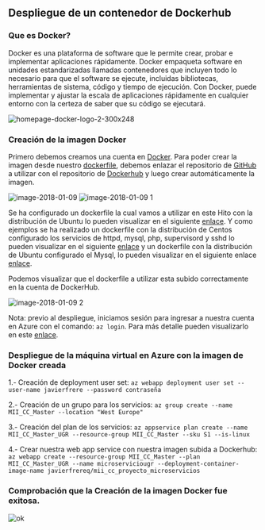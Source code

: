 ## Despliegue de un contenedor de Dockerhub  
### Que es Docker? 
Docker es una plataforma de software que le permite crear, probar e implementar aplicaciones rápidamente. Docker empaqueta software en unidades estandarizadas llamadas contenedores que incluyen todo lo necesario para que el software se ejecute, incluidas bibliotecas, herramientas de sistema, código y tiempo de ejecución. Con Docker, puede implementar y ajustar la escala de aplicaciones rápidamente en cualquier entorno con la certeza de saber que su código se ejecutará.

![homepage-docker-logo-2-300x248](https://user-images.githubusercontent.com/32844919/34720160-0364ff44-f53e-11e7-8bf8-149e51d829f9.png) 
### Creación de la imagen Docker
Primero debemos creamos una cuenta en [Docker](https://hub.docker.com).
Para poder crear la imagen desde nuestro [dockerfile](https://github.com/javierfrereq/MII_CC_Proyecto_MicroServicios/blob/master/Dockerfile), debemos enlazar el repositorio de [GitHub](https://github.com/javierfrereq/MII_CC_Proyecto_MicroServicios) a utilizar con el repositorio de [Dockerhub](https://hub.docker.com/r/javierfrereq/mii_cc_proyecto_microservicios) y luego crear automáticamente la imagen. 

![image-2018-01-09](https://user-images.githubusercontent.com/32844919/34741363-b677f700-f582-11e7-90ab-f1d3e083a8ce.png)
![image-2018-01-09 1](https://user-images.githubusercontent.com/32844919/34741782-1a8d8f88-f584-11e7-90c4-67813812ab96.png)

Se ha configurado un dockerfile la cual vamos a utilizar en este Hito con la distribución de Ubuntu lo pueden visualizar en el siguiente [enlace](https://github.com/javierfrereq/MII_CC_Proyecto_MicroServicios/blob/master/Dockerfile).
Y como ejemplos se ha realizado un dockerfile con la distribución de Centos configurado los servicios de httpd, mysql, php, supervisord y sshd lo pueden visualizar en el siguiente [enlace](https://github.com/javierfrereq/prueba-docker/blob/master/DockerfileCentos) y un dockerfile con la distribución de Ubuntu configurado el Mysql, lo pueden visualizar en el siguiente enlace [enlace]( https://github.com/javierfrereq/prueba-docker/blob/master/DockerfileSQL).

Podemos visualizar que el dockerfile a utilizar esta subido correctamente en la cuenta de DockerHub.

![image-2018-01-09 2](https://user-images.githubusercontent.com/32844919/34743413-eaddaca4-f589-11e7-8a86-c7b2ca27e91f.png)

Nota: previo al despliegue, iniciamos sesión para ingresar a nuestra cuenta en Azure con el comando:
```az login```. Para más detalle pueden visualizarlo en este [enlace](https://github.com/javierfrereq/MII_CC_Proyecto_MicroServicios/tree/master/automatizacion).
### Despliegue de la máquina virtual en Azure con la imagen de Docker creada
1.- Creación de deployment user set:
`az webapp deployment user set --user-name javierfrere --password contraseña`

2.- Creación de un grupo para los servicios:
`az group create --name MII_CC_Master --location "West Europe"`

3.- Creación del plan de los servicios:
`az appservice plan create --name MII_CC_Master_UGR --resource-group MII_CC_Master --sku S1 --is-linux`

4.- Crear nuestra web app service con nuestra imagen subida a Dockerhub:
`az webapp create --resource-group MII_CC_Master --plan MII_CC_Master_UGR --name microserviciougr --deployment-container-image-name javierfrereq/mii_cc_proyecto_microservicios`

### Comprobación que la Creación de la imagen Docker fue exitosa.
![ok](https://user-images.githubusercontent.com/32844919/34740581-2dfadeda-f580-11e7-8452-b13152054cb3.PNG)


